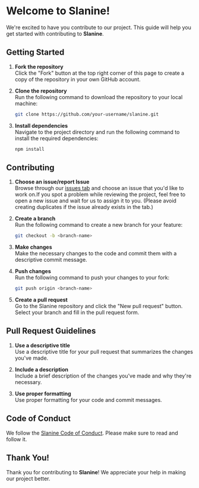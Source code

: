 
# Welcome to Slanine!

We're excited to have you contribute to our project. This guide will help you get started with contributing to **Slanine**.

## Getting Started

1. **Fork the repository**  
   Click the "Fork" button at the top right corner of this page to create a copy of the repository in your own GitHub account.

2. **Clone the repository**  
   Run the following command to download the repository to your local machine:
   ```bash
   git clone https://github.com/your-username/slanine.git
   ```

3. **Install dependencies**  
   Navigate to the project directory and run the following command to install the required dependencies:
   ```bash
   npm install
   ```

## Contributing

1. **Choose an issue/report Issue**  
   Browse through our [issues tab](https://github.com/Rakshit-gen/Slanine/issues) and choose an issue that you'd like to work on.If you spot a problem while reviewing the project, feel free to open a new issue and wait for us to assign it to you. (Please avoid creating duplicates if the issue already exists in the tab.)

2. **Create a branch**  
   Run the following command to create a new branch for your feature:
   ```bash
   git checkout -b <branch-name>
   ```

3. **Make changes**  
   Make the necessary changes to the code and commit them with a descriptive commit message.

4. **Push changes**  
   Run the following command to push your changes to your fork:
   ```bash
   git push origin <branch-name>
   ```

5. **Create a pull request**  
   Go to the Slanine repository and click the "New pull request" button. Select your branch and fill in the pull request form.

## Pull Request Guidelines

1. **Use a descriptive title**  
   Use a descriptive title for your pull request that summarizes the changes you've made.

2. **Include a description**  
   Include a brief description of the changes you've made and why they're necessary.

3. **Use proper formatting**  
   Use proper formatting for your code and commit messages.

## Code of Conduct

We follow the [Slanine Code of Conduct](https://github.com/Rakshit-gen/Slanine/blob/main/CODE_OF_CONDUCT.md). Please make sure to read and follow it.



## Thank You!

Thank you for contributing to **Slanine**! We appreciate your help in making our project better.

